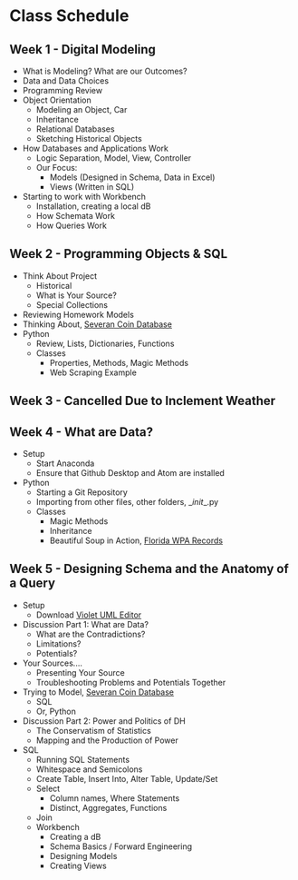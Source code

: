 # Class Schedule

## Week 1 - Digital Modeling
* What is Modeling? What are our Outcomes?
* Data and Data Choices
* Programming Review
* Object Orientation
    * Modeling an Object, Car
    * Inheritance
    * Relational Databases
    * Sketching Historical Objects
* How Databases and Applications Work
    * Logic Separation, Model, View, Controller
    * Our Focus:
        * Models (Designed in Schema, Data in Excel)
        * Views (Written in SQL)
* Starting to work with Workbench
    * Installation, creating a local dB
    * How Schemata Work
    * How Queries Work

## Week 2 - Programming Objects & SQL
* Think About Project
    * Historical
    * What is Your Source?
    * Special Collections
* Reviewing Homework Models
* Thinking About, [Severan Coin Database](http://web3.cas.usf.edu/main/other/severan/databases/)
* Python
    * Review, Lists, Dictionaries, Functions
    * Classes
        * Properties, Methods, Magic Methods
        * Web Scraping Example

## Week 3 - Cancelled Due to Inclement Weather

## Week 4 - What are Data?

* Setup
    * Start Anaconda
    * Ensure that Github Desktop and Atom are installed
* Python
    * Starting a Git Repository
    * Importing from other files, other folders, \__init__.py
    * Classes
        * Magic Methods
        * Inheritance
        * Beautiful Soup in Action, [Florida WPA Records](https://www.floridamemory.com/collections/churchrecords/)

## Week 5 - Designing Schema and the Anatomy of a Query

* Setup
    * Download [Violet UML Editor](https://sourceforge.net/projects/violet/?source=typ_redirect)
* Discussion Part 1: What are Data?
    * What are the Contradictions?
    * Limitations?
    * Potentials?
* Your Sources....
    * Presenting Your Source
    * Troubleshooting Problems and Potentials Together
* Trying to Model, [Severan Coin Database](http://web3.cas.usf.edu/main/other/severan/databases/)
    * SQL
    * Or, Python
* Discussion Part 2: Power and Politics of DH
    * The Conservatism of Statistics
    * Mapping and the Production of Power
* SQL
    * Running SQL Statements
    * Whitespace and Semicolons
    * Create Table, Insert Into, Alter Table, Update/Set
    * Select
        * Column names, Where Statements
        * Distinct, Aggregates, Functions
    * Join
    * Workbench
        * Creating a dB
        * Schema Basics / Forward Engineering
        * Designing Models
        * Creating Views
